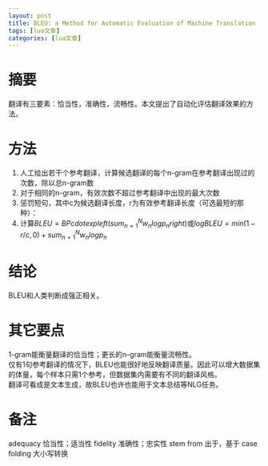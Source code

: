 ```yaml
---
layout: post
title: BLEU: a Method for Automatic Evaluation of Machine Translation 
tags: [lua文章]
categories: [lua文章]
---
```

# 摘要

翻译有三要素：恰当性，准确性，流畅性。本文提出了自动化评估翻译效果的方法。

# 方法

  1. 人工给出若干个参考翻译，计算候选翻译的每个n-gram在参考翻译出现过的次数，除以总n-gram数
  2. 对于相同的n-gram，有效次数不超过参考翻译中出现的最大次数
  3. 惩罚短句，其中c为候选翻译长度，r为有效参考翻译长度（可选最短的那种）： 
  4. 计算$BLEU=BPcdot exp{left(sum^N_{n=1}w_nlog{p_n}right)}$或$log{BLEU}=min(1-r/c,0)+sum^N_{n=1}w_nlog{p_n}$ 

# 结论

BLEU和人类判断成强正相关。

# 其它要点

1-gram能衡量翻译的恰当性；更长的n-gram能衡量流畅性。  
仅有1句参考翻译的情况下，BLEU也能很好地反映翻译质量。因此可以增大数据集的体量，每个样本只需1个参考，但数据集内需要有不同的翻译风格。  
翻译可看成是文本生成，故BLEU也许也能用于文本总结等NLG任务。

# 备注

adequacy 恰当性；适当性 fidelity 准确性；忠实性 stem from 出于，基于 case folding 大小写转换